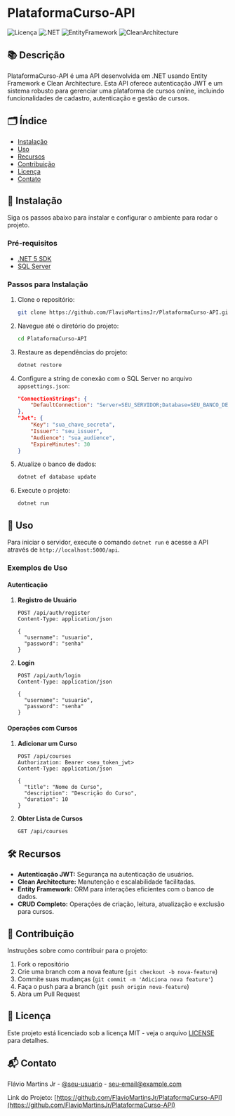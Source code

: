 # PlataformaCurso-API

![Licença](https://img.shields.io/badge/license-MIT-blue.svg) ![.NET](https://img.shields.io/badge/.NET-5.0-blue.svg) ![EntityFramework](https://img.shields.io/badge/EntityFramework-5.0.0-green.svg) ![CleanArchitecture](https://img.shields.io/badge/CleanArchitecture-Clean-blue.svg)

## 📚 Descrição

PlataformaCurso-API é uma API desenvolvida em .NET usando Entity Framework e Clean Architecture. Esta API oferece autenticação JWT e um sistema robusto para gerenciar uma plataforma de cursos online, incluindo funcionalidades de cadastro, autenticação e gestão de cursos.

## 🗂 Índice

- [Instalação](#instalação)
- [Uso](#uso)
- [Recursos](#recursos)
- [Contribuição](#contribuição)
- [Licença](#licença)
- [Contato](#contato)

## 🚀 Instalação

Siga os passos abaixo para instalar e configurar o ambiente para rodar o projeto.

### Pré-requisitos

- [.NET 5 SDK](https://dotnet.microsoft.com/download/dotnet/5.0)
- [SQL Server](https://www.microsoft.com/en-us/sql-server/sql-server-downloads)

### Passos para Instalação

1. Clone o repositório:

    ```bash
    git clone https://github.com/FlavioMartinsJr/PlataformaCurso-API.git
    ```

2. Navegue até o diretório do projeto:

    ```bash
    cd PlataformaCurso-API
    ```

3. Restaure as dependências do projeto:

    ```bash
    dotnet restore
    ```

4. Configure a string de conexão com o SQL Server no arquivo `appsettings.json`:

    ```json
    "ConnectionStrings": {
        "DefaultConnection": "Server=SEU_SERVIDOR;Database=SEU_BANCO_DE_DADOS;User Id=SEU_USUARIO;Password=SUA_SENHA;"
    },
    "Jwt": {
        "Key": "sua_chave_secreta",
        "Issuer": "seu_issuer",
        "Audience": "sua_audience",
        "ExpireMinutes": 30
    }
    ```

5. Atualize o banco de dados:

    ```bash
    dotnet ef database update
    ```

6. Execute o projeto:

    ```bash
    dotnet run
    ```

## 📖 Uso

Para iniciar o servidor, execute o comando `dotnet run` e acesse a API através de `http://localhost:5000/api`.

### Exemplos de Uso

#### Autenticação

1. **Registro de Usuário**

    ```http
    POST /api/auth/register
    Content-Type: application/json

    {
      "username": "usuario",
      "password": "senha"
    }
    ```

2. **Login**

    ```http
    POST /api/auth/login
    Content-Type: application/json

    {
      "username": "usuario",
      "password": "senha"
    }
    ```

#### Operações com Cursos

1. **Adicionar um Curso**

    ```http
    POST /api/courses
    Authorization: Bearer <seu_token_jwt>
    Content-Type: application/json

    {
      "title": "Nome do Curso",
      "description": "Descrição do Curso",
      "duration": 10
    }
    ```

2. **Obter Lista de Cursos**

    ```http
    GET /api/courses
    ```

## 🛠️ Recursos

- **Autenticação JWT:** Segurança na autenticação de usuários.
- **Clean Architecture:** Manutenção e escalabilidade facilitadas.
- **Entity Framework:** ORM para interações eficientes com o banco de dados.
- **CRUD Completo:** Operações de criação, leitura, atualização e exclusão para cursos.

## 🤝 Contribuição

Instruções sobre como contribuir para o projeto:

1. Fork o repositório
2. Crie uma branch com a nova feature (`git checkout -b nova-feature`)
3. Commite suas mudanças (`git commit -m 'Adiciona nova feature'`)
4. Faça o push para a branch (`git push origin nova-feature`)
5. Abra um Pull Request

## 📄 Licença

Este projeto está licenciado sob a licença MIT - veja o arquivo [LICENSE](LICENSE) para detalhes.

## 📬 Contato

Flávio Martins Jr - [@seu-usuario](https://twitter.com/seu-usuario) - seu-email@example.com

Link do Projeto: [https://github.com/FlavioMartinsJr/PlataformaCurso-API](https://github.com/FlavioMartinsJr/PlataformaCurso-API)

